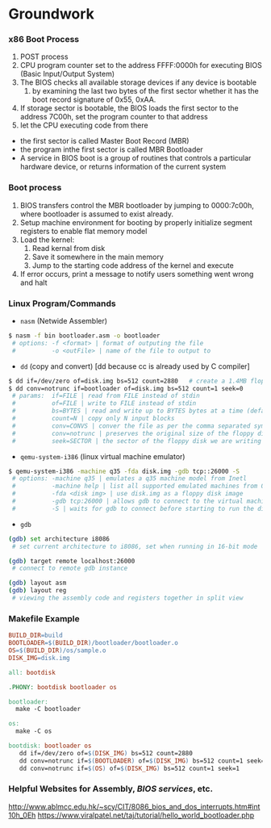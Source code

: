 # Groundwork

### x86 Boot Process
1. POST process
2. CPU program counter set to the address FFFF:0000h for executing BIOS (Basic Input/Output System)
3. The BIOS checks all available storage devices if any device is bootable
   1. by examining the last two bytes of the first sector whether it has the boot record signature of 0x55, 0xAA.
4. If storage sector is bootable, the BIOS loads the first sector to the address 7C00h, set the program counter to that address
5. let the CPU executing code from there

- the first sector is called Master Boot Record (MBR)
- the program inthe first sector is called MBR Bootloader
- A service in BIOS boot is a group of routines that controls a particular hardware device, or returns information of the current system

### Boot process
1. BIOS transfers control the MBR bootloader by jumping to 0000:7c00h, where bootloader is assumed to exist already.
2. Setup machine environment for booting by properly initialize segment registers to enable flat memory model
3. Load the kernel:
   1. Read kernal from disk
   2. Save it somewhere in the main memory
   3. Jump to the starting code address of the kernel and execute
4. If error occurs, print a message to notify users something went wrong and halt

### Linux Program/Commands
- `nasm` (Netwide Assembler)
```bash
$ nasm -f bin bootloader.asm -o bootloader
 # options: -f <format> | format of outputing the file
 #          -o <outFile> | name of the file to output to
```
- `dd` (copy and convert) [dd because cc is already used by C compiler]
```bash
$ dd if=/dev/zero of=disk.img bs=512 count=2880   # create a 1.4MB floppy disk
$ dd conv=notrunc if=bootloader of=disk.img bs=512 count=1 seek=0
 # params:  if=FILE | read from FILE instead of stdin
 #          of=FILE | write to FILE instead of stdin
 #          bs=BYTES | read and write up to BYTES bytes at a time (default: 512); overrides ibs and obs
 #          count=N | copy only N input blocks
 #          conv=CONVS | conver the file as per the comma separated symbol list
 #          conv=notrunc | preserves the original size of the floppy disk
 #          seek=SECTOR | the sector of the floppy disk we are writing 
```
- `qemu-system-i386` (linux virtual machine emulator)
```bash
$ qemu-system-i386 -machine q35 -fda disk.img -gdb tcp::26000 -S
 # options: -machine q35 | emulates a q35 machine model from Inetl
 #          -machine help | list all supported emulated machines from QEMU
 #          -fda <disk img> | use disk.img as a floppy disk image
 #          -gdb tcp:26000 | allows gdb to connect to the virtual machine for remote debugging through a tcp socket with port 26000
 #          -S | waits for gdb to connect before starting to run the disk OS
```
- `gdb`
```bash
(gdb) set architecture i8086
 # set current architecture to i8086, set when running in 16-bit mode

(gdb) target remote localhost:26000
 # connect to remote gdb instance

(gdb) layout asm
(gdb) layout reg
 # viewing the assembly code and registers together in split view
```

### Makefile Example
```Makefile
BUILD_DIR=build
BOOTLOADER=$(BUILD_DIR)/bootloader/bootloader.o
OS=$(BUILD_DIR)/os/sample.o
DISK_IMG=disk.img

all: bootdisk

.PHONY: bootdisk bootloader os

bootloader:
  make -C bootloader

os:
  make -C os

bootdisk: bootloader os
   dd if=/dev/zero of=$(DISK_IMG) bs=512 count=2880
   dd conv=notrunc if=$(BOOTLOADER) of=$(DISK_IMG) bs=512 count=1 seek=0
   dd conv=notrunc if=$(OS) of=$(DISK_IMG) bs=512 count=1 seek=1
```

### Helpful Websites for Assembly, *BIOS services*, etc.
http://www.ablmcc.edu.hk/~scy/CIT/8086_bios_and_dos_interrupts.htm#int10h_0Eh
https://www.viralpatel.net/taj/tutorial/hello_world_bootloader.php
